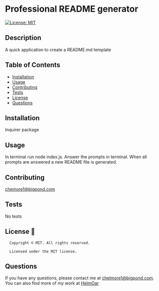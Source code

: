 # Professional README generator
  [![License: MIT](https://img.shields.io/badge/License-MIT-yellow.svg)](https://opensource.org/licenses/MIT)


## Description
A quick application to create a README.md template

## Table of Contents
- [Installation](#installation)
- [Usage](#usage)
- [Contributing](#contributing)
- [Tests](#tests)
- [License](#license)
- [Questions](#questions)

## Installation
Inquirer package

## Usage
In terminal run node index.js. Answer the prompts in terminal. When all prompts are answered a new README file is generated.

## Contributing
chemore1@bigpond.com

## Tests
No tests

## License 📛
      Copyright © MIT. All rights reserved. 
      
      Licensed under the MIT license.

## Questions
If you have any questions, please contact me at chelmore1@bigpond.com.
You can also find more of my work at [HelmOar]( https://github.com/HelmOar/)

